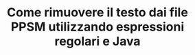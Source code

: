 ---
############################# Static ############################
layout: "auto-gen-gist"
draft: false
path: "it/redaction/java/regex/ppsm"
otherformats: CSV DOC DOCM DOCX DOT DOTM DOTX PDF POT POTM PPS PPSX PPT PPTM PPTX RTF XLS XLSM XLSX XLT XLTM XLTX  

############################# Head ############################
head_title: "Oscura testo PPSM tramite espressione regolare in Java"
head_description: "GroupDocs.Redactionl'Java API consente agli sviluppatori di oscurare il testo da PDF DOC DOCX RTF XLSX CSV PPT PPTX e immagini utilizzando espressioni regolari in Java"

############################# Header ############################
title: "Come rimuovere il testo dai file PPSM utilizzando espressioni regolari e Java"
description: "GroupDocs.RedactionL'Java API consente di oscurare, nascondere o rimuovere testo sensibile da documenti di elaborazione testi, fogli di lavoro, presentazioni, PDFe immagini utilizzando espressioni regolari."

################### SubMenu/Download Button #####################
button:
    enable: true

############################# About ############################
about:
    enable: true
    title: "Che cos'è la sanitizzazione del testo?"
    content: |
        L'oscuramento o sanificazione del testo è il processo di rimozione del testo o delle informazioni riservate o indesiderate dai documenti digitali, lasciando intatto il resto del documento o paragrafo che lo contiene. La redazione aiuta gli utenti e l'organizzazione a proteggere le proprie informazioni sensibili nascondendole o rimuovendole in modo permanente. Utilizzando GroupDocs.Redaction Java gli utenti dell'API possono ora oscurare, nascondere o rimuovere testo riservato da documenti di elaborazione testi, fogli di lavoro, presentazioni, PDF e file di immagini raster. L'API fornisce un'ampia gamma di opzioni e metodi per la redazione di informazioni private nei documenti. Supporta la ricerca e la redazione utilizzando espressioni regolari, l'uso di redazioni testuali (codici di esenzione) o grafiche (rettangoli colorati) e molto altro. Allora perché non provare ad automatizzare il processo di redazione dei documenti scaricando l'API ed esplorandone le funzionalità di base e avanzate.

############################# Steps ############################
steps:
    enable: true
    block:
    - title_left: "Oscura PPSM utilizzando le espressioni regolari in Java"
      content_left: |
        GroupDocs.Redaction consente di oscurare facilmente dati di natura sensibile o privata dai tuoi documenti. Il caso di redazione più popolare è rimuovere un testo da un documento. 

        Il seguente codice può essere utilizzato per applicare la redazione testuale a una particolare parte di un documento utilizzando un'espressione regolare. Consente agli utenti di sostituire tutti i numeri, abbinando il modello "AA BB CCCCCC" con un rettangolo di colore blu,

      title_right: "Rimuovi dati sensibili da PPSM"
      content_right: |
        * Crea un'istanza della classe [Redactor](https://apireference.groupdocs.com/redaction/java/com.groupdocs.redaction/Redactor) e carica il file PPSM
        * Crea un'istanza della classe [RegexRedaction](https://apireference.groupdocs.com/redaction/java/com.groupdocs.redaction.redactions/RegexRedaction)
        * Chiama il metodo redactor.apply con l'oggetto della classe RegexRedaction
        * Chiama il metodo redactor.save per salvare le modifiche 

      gisthash: "6dea616a14aeeff21698dc03be62a341"
      gistfile: "RegularExpressionRedaction.java"
      
    - title_left: "Requisiti di sistema"
      content_left: |
        GroupDocs.Redaction for Java Le API sono supportate su tutte le principali piattaforme e sistemi operativi. Per una guida completa ai requisiti di sistema, visita [requisiti di sistema](https://docs.groupdocs.com/redaction/java/system-requirements) Prima di eseguire il codice seguente, assicurati di avere i seguenti prerequisiti installati sul tuo sistema :
        * Sistemi operativi: Microsoft Windows, Linux, Macsistema operativo
        * Ambiente di sviluppo: NetBeans, Intellij IDEA, Eclipse ecc
        * Java Ambiente di runtime: J2SE 6.0 e versioni successive
        * Ottieni l'ultima versione di GroupDocs.Redaction for Java da [Maven](https://repository.groupdocs.com/webapp/#/artifacts/browse/tree/General/repo/com/groupdocs/groupdocs-redaction)
        
      title_right: "Perché utilizzare GroupDocs.Redaction"
      content_right: |
        * Consenti agli utenti di aggiungere formati di documenti personalizzati e tipi di redazioni
        * Non è necessario alcun software aggiuntivo per rimuovere le informazioni sensibili
        * Possibilità di impostare il documento di rendering dell'intervallo di pagine come PDF
        * Un modo semplice per redigere diversi tipi di metadati: nome dell'autore, versione, titolo, oggetto, descrizione e molti altri
        * Estrazione delle informazioni sul documento: tipo di file, numero di pagine, ecc.

############################# Demos ############################
demos:
    enable: true
############################# About Formats ############################
about_formats:
    enable: true
############################# More Formats ############################
more_formats:
    enable: true

############################# Back to top ###############################
back_to_top:
    enable: true
---